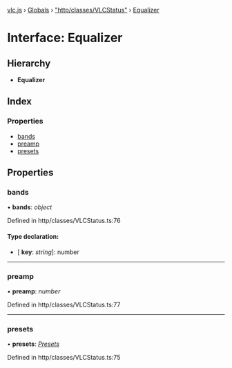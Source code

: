 [vlc.js](../README.md) › [Globals](../globals.md) › ["http/classes/VLCStatus"](../modules/_http_classes_vlcstatus_.md) › [Equalizer](_http_classes_vlcstatus_.equalizer.md)

# Interface: Equalizer

## Hierarchy

* **Equalizer**

## Index

### Properties

* [bands](_http_classes_vlcstatus_.equalizer.md#bands)
* [preamp](_http_classes_vlcstatus_.equalizer.md#preamp)
* [presets](_http_classes_vlcstatus_.equalizer.md#presets)

## Properties

###  bands

• **bands**: *object*

Defined in http/classes/VLCStatus.ts:76

#### Type declaration:

* \[ **key**: *string*\]: number

___

###  preamp

• **preamp**: *number*

Defined in http/classes/VLCStatus.ts:77

___

###  presets

• **presets**: *[Presets](_http_classes_vlcstatus_.presets.md)*

Defined in http/classes/VLCStatus.ts:75
